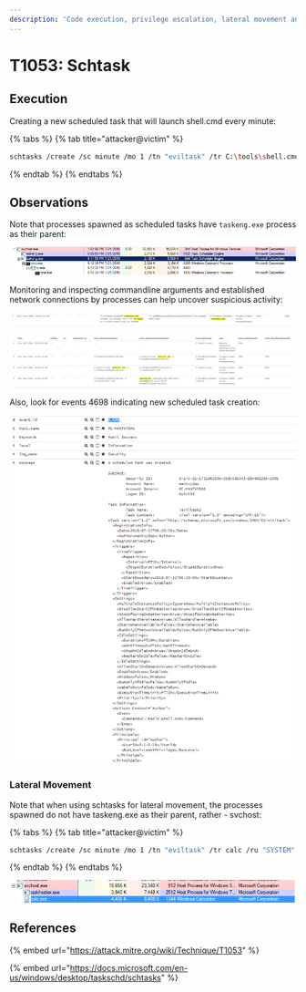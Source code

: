 ```yaml
---
description: 'Code execution, privilege escalation, lateral movement and persitence.'
---
```


# T1053: Schtask

## Execution

Creating a new scheduled task that will launch shell.cmd every minute:

{% tabs %}
{% tab title="attacker@victim" %}
```bash
schtasks /create /sc minute /mo 1 /tn "eviltask" /tr C:\tools\shell.cmd /ru "SYSTEM"
```
{% endtab %}
{% endtabs %}

## Observations

Note that processes spawned as scheduled tasks have `taskeng.exe` process as their parent:

![](../../.gitbook/assets/schtask-ancestry.png)

Monitoring and inspecting commandline arguments and established network connections by processes can help uncover suspicious activity:

![](../../.gitbook/assets/schtasks-created.png)

![](../../.gitbook/assets/schtask-connection.png)

Also, look for events 4698 indicating new scheduled task creation:

![](../../.gitbook/assets/schtasks-created-new-task.png)

### Lateral Movement

Note that when using schtasks for lateral movement, the processes spawned do not have taskeng.exe as their parent, rather - svchost:

{% tabs %}
{% tab title="attacker@victim" %}
```bash
schtasks /create /sc minute /mo 1 /tn "eviltask" /tr calc /ru "SYSTEM" /s dc-mantvydas /u user /p password
```
{% endtab %}
{% endtabs %}

![](../../.gitbook/assets/schtasks-remote.png)

## References

{% embed url="https://attack.mitre.org/wiki/Technique/T1053" %}

{% embed url="https://docs.microsoft.com/en-us/windows/desktop/taskschd/schtasks" %}


